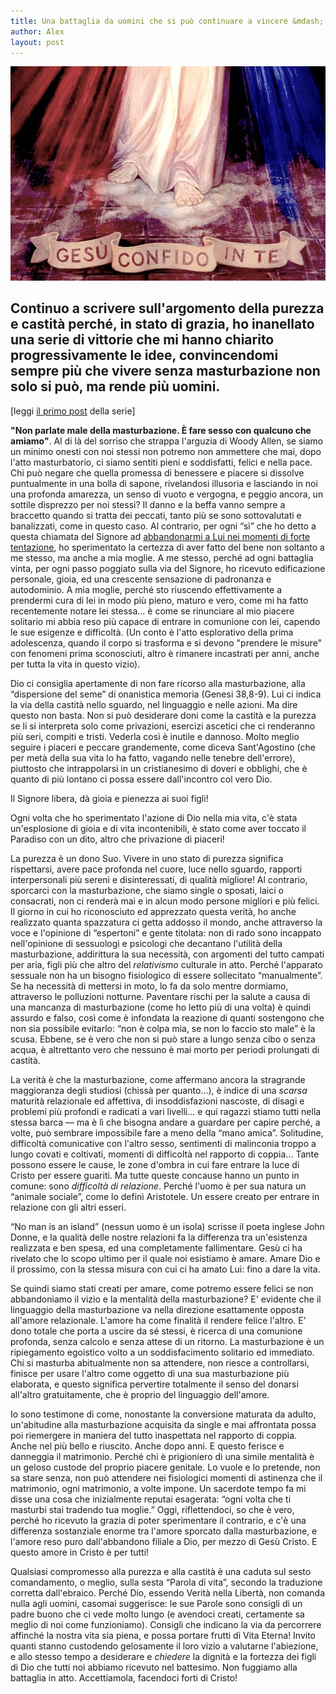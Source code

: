 ```yaml
---
title: Una battaglia da uomini che si può continuare a vincere &mdash; la purezza permanente 
author: Alex
layout: post
---
```


![](/img/posts/gesu-confido-in-te.jpg)
 
## Continuo a scrivere sull'argomento della purezza e castità perché, in stato di grazia, ho inanellato una serie di vittorie che mi hanno chiarito progressivamente le idee, convincendomi sempre più che vivere senza masturbazione non solo si può, ma rende più uomini.

\[leggi [il primo post](link) della serie\]
 
**"Non parlate male della masturbazione. È fare sesso con qualcuno che amiamo"**. Al di là del sorriso che strappa l'arguzia di Woody Allen, se siamo un minimo onesti con noi stessi non potremo non ammettere che mai, dopo l'atto masturbatorio, ci siamo sentiti pieni e soddisfatti, felici e nella pace. Chi può negare che quella promessa di benessere e piacere si dissolve puntualmente in una bolla di sapone, rivelandosi illusoria e lasciando in noi una profonda amarezza, un senso di vuoto e vergogna, e peggio ancora, un sottile disprezzo per noi stessi? Il danno e la beffa vanno sempre a braccetto quando si tratta dei peccati, tanto più se sono sottovalutati e banalizzati, come in questo caso. Al contrario, per ogni “sì” che ho detto a questa chiamata del Signore ad [abbandonarmi a Lui nei momenti di forte tentazione](link), ho sperimentato la certezza di aver fatto del bene non soltanto a me stesso, ma anche a mia moglie. A me stesso, perché ad ogni battaglia vinta, per ogni passo poggiato sulla via del Signore, ho ricevuto edificazione personale, gioia, ed una crescente sensazione di padronanza e autodominio. A mia moglie, perché sto riuscendo effettivamente a prendermi cura di lei in modo più pieno, maturo e vero, come mi ha fatto recentemente notare lei stessa... è come se rinunciare al mio piacere solitario mi abbia reso più capace di entrare in comunione con lei, capendo le sue esigenze e difficoltà. (Un conto è l'atto esplorativo della prima adolescenza, quando il corpo si trasforma e si devono "prendere le misure" con fenomeni prima sconosciuti, altro è rimanere incastrati per anni, anche per tutta la vita in questo vizio).
 
Dio ci consiglia apertamente di non fare ricorso alla masturbazione, alla “dispersione del seme” di onanistica memoria (Genesi 38,8-9). Lui ci indica la via della castità nello sguardo, nel linguaggio e nelle azioni. Ma dire questo non basta. Non si può desiderare doni come la castità e la purezza se li si interpreta solo come privazioni, esercizi ascetici che ci renderanno più seri, compiti e tristi. Vederla così è inutile e dannoso. Molto meglio seguire i piaceri e peccare grandemente, come diceva Sant'Agostino (che per metà della sua vita lo ha fatto, vagando nelle tenebre dell'errore), piuttosto che intrappolarsi in un cristianesimo di doveri e obblighi, che è quanto di più lontano ci possa essere dall'incontro col vero Dio.
 
Il Signore libera, dà gioia e pienezza ai suoi figli!
 
Ogni volta che ho sperimentato l'azione di Dio nella mia vita, c'è stata un'esplosione di gioia e di vita incontenibili, è stato come aver toccato il Paradiso con un dito, altro che privazione di piaceri!
 
La purezza è un dono Suo. Vivere in uno stato di purezza significa rispettarsi, avere pace profonda nel cuore, luce nello sguardo, rapporti interpersonali più sereni e disinteressati, di qualità migliore! Al contrario, sporcarci con la masturbazione, che siamo single o sposati, laici o consacrati, non ci renderà mai e in alcun modo persone migliori e più felici. Il giorno in cui ho riconosciuto ed apprezzato questa verità, ho anche realizzato quanta spazzatura ci getta addosso il mondo, anche attraverso la voce e l'opinione di “espertoni” e gente titolata: non di rado sono incappato nell'opinione di sessuologi e psicologi che decantano l'utilità della masturbazione, addirittura la sua necessità, con argomenti del tutto campati per aria, figli più che altro del *relativismo* culturale in atto. Perché l'apparato sessuale non ha un bisogno fisiologico di essere sollecitato “manualmente”. Se ha necessità di mettersi in moto, lo fa da solo mentre dormiamo, attraverso le polluzioni notturne. Paventare rischi per la salute a causa di una mancanza di masturbazione (come ho letto più di una volta) è quindi assurdo e falso, così come è infondata la reazione di quanti sostengono che non sia possibile evitarlo: “non è colpa mia, se non lo faccio sto male” è la scusa. Ebbene, se è vero che non si può stare a lungo senza cibo o senza acqua, è altrettanto vero che nessuno è mai morto per periodi prolungati di castità.

 
La verità è che la masturbazione, come affermano ancora la stragrande maggioranza degli studiosi (chissà per quanto...), è indice di una *scarsa* maturità relazionale ed affettiva, di insoddisfazioni nascoste, di disagi e problemi più profondi e radicati a vari livelli... e qui ragazzi stiamo tutti nella stessa barca &mdash; ma è lì che bisogna andare a guardare per capire perché, a volte, può sembrare impossibile fare a meno della “mano amica”. Solitudine, difficoltà comunicative con l'altro sesso, sentimenti di malinconia troppo a lungo covati e coltivati, momenti di difficoltà nel rapporto di coppia... Tante possono essere le cause, le zone d'ombra in cui fare entrare la luce di Cristo per essere guariti. Ma tutte queste concause hanno un punto in comune: sono *difficoltà di relazione*. Perché l'uomo è per sua natura un “animale sociale”, come lo definì Aristotele. Un essere creato per entrare in relazione con gli altri esseri.
 
“No man is an island” (nessun uomo è un isola) scrisse il poeta inglese John Donne, e la qualità delle nostre relazioni fa la differenza tra un'esistenza realizzata e ben spesa, ed una completamente fallimentare. Gesù ci ha rivelato che lo scopo ultimo per il quale noi esistiamo è amare. Amare Dio e il prossimo, con la stessa misura con cui ci ha amato Lui: fino a dare la vita.
 
Se quindi siamo stati creati per amare, come potremo essere felici se non abbandoniamo il vizio e la mentalità della masturbazione? E' evidente che il linguaggio della masturbazione va nella direzione esattamente opposta all'amore relazionale. L'amore ha come finalità il rendere felice l'altro. E' dono totale che porta a uscire da sé stessi, è ricerca di una comunione profonda, senza calcolo e senza attese di un ritorno. La masturbazione è un ripiegamento egoistico volto a un soddisfacimento solitario ed immediato. Chi si masturba abitualmente non sa attendere, non riesce a controllarsi, finisce per usare l'altro come oggetto di una sua masturbazione più elaborata, e questo significa pervertire totalmente il senso del donarsi all'altro gratuitamente, che è proprio del linguaggio dell'amore.
 
Io sono testimone di come, nonostante la conversione maturata da adulto, un'abitudine alla masturbazione acquisita da single e mai affrontata possa poi riemergere in maniera del tutto inaspettata nel rapporto di coppia. Anche nel più bello e riuscito. Anche dopo anni. E questo ferisce e danneggia il matrimonio. Perché chi è prigioniero di una simile mentalità è un geloso custode del proprio piacere genitale. Lo vuole e lo pretende, non sa stare senza, non può attendere nei fisiologici momenti di astinenza che il matrimonio, ogni matrimonio, a volte impone. Un sacerdote tempo fa mi disse una cosa che inizialmente reputai esagerata: “ogni volta che ti masturbi stai tradendo tua moglie.” Oggi, riflettendoci, so che è vero, perché ho ricevuto la grazia di poter sperimentare il contrario, e c'è una differenza sostanziale enorme tra l'amore sporcato dalla masturbazione, e l'amore reso puro dall'abbandono filiale a Dio, per mezzo di Gesù Cristo. E questo amore in Cristo è per tutti!
 
Qualsiasi compromesso alla purezza e alla castità è una caduta sul sesto comandamento, o meglio, sulla sesta “Parola di vita”, secondo la traduzione corretta dall'ebraico. Perché Dio, essendo Verità nella Libertà, non comanda nulla agli uomini, casomai suggerisce: le sue Parole sono consigli di un padre buono che ci vede molto lungo (e avendoci creati, certamente sa meglio di noi come funzioniamo). Consigli che indicano la via da percorrere affinché la nostra vita sia piena, e possa portare frutti di Vita Eterna! Invito quanti stanno custodendo gelosamente il loro vizio a valutarne l'abiezione, e allo stesso tempo a desiderare e *chiedere* la dignità e la fortezza dei figli di Dio che tutti noi abbiamo ricevuto nel battesimo. Non fuggiamo alla battaglia in atto. Accettiamola, facendoci forti di Cristo!
